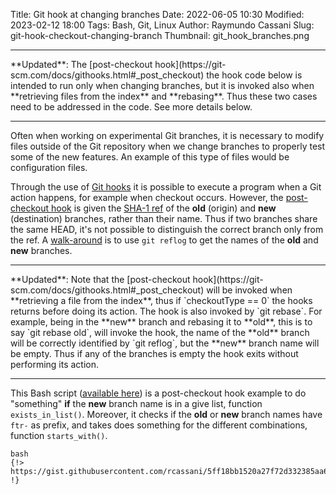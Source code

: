 Title: Git hook at changing branches
Date: 2022-06-05 10:30
Modified: 2023-02-12 18:00
Tags: Bash, Git, Linux
Author: Raymundo Cassani
Slug: git-hook-checkout-changing-branch
Thumbnail: git_hook_branches.png

<hr>
**Updated**: The [post-checkout hook](https://git-scm.com/docs/githooks.html#_post_checkout) the hook code below is intended to run only when changing branches, but it is invoked also when **retrieving files from the index** and  **rebasing**. Thus these two cases need to be addressed in the code. See more details below.
<hr>

Often when working on experimental Git branches, it is necessary to modify files outside of the Git repository when we change branches to properly test some of the new features. An example of this type of files would be configuration files.

Through the use of [Git hooks](https://git-scm.com/book/en/v2/Customizing-Git-Git-Hooks) it is possible to execute a program when a Git action happens, for example when checkout occurs. However, the [post-checkout hook](https://git-scm.com/docs/githooks.html#_post_checkout) is given the [SHA-1 ref](https://git-scm.com/book/en/v2/Git-Internals-Git-References) of the **old** (origin) and **new** (destination) branches, rather than their name. Thus if two branches share the same HEAD, it's not possible to distinguish the correct branch only from the ref. A [walk-around](https://stackoverflow.com/a/25590292/4859684) is to use `git reflog` to get the names of the **old** and **new** branches.

<hr>
**Updated**: Note that the [post-checkout hook](https://git-scm.com/docs/githooks.html#_post_checkout) will be invoked when **retrieving a file from the index**, thus if `checkoutType == 0` the hooks returns before doing its action. The hook is also invoked by `git rebase`. For example, being in the **new** branch and rebasing it to **old**, this is to say `git rebase old`, will invoke the hook, the name of the **old** branch will be correctly identified by `git reflog`, but the **new** branch name will be empty. Thus if any of the branches is empty the hook exits without performing its action.
<hr>

This Bash script ([available here](https://gist.github.com/rcassani/5ff18bb1520a27f72d332385aa6220f2)) is a post-checkout hook example to do "something" **if** the **new** branch name is in a give list, function `exists_in_list()`. Moreover, it checks if the **old** or **new** branch names have `ftr-` as prefix, and takes does something for the different combinations, function `starts_with()`.

    bash
    {!> https://gist.githubusercontent.com/rcassani/5ff18bb1520a27f72d332385aa6220f2/raw !}
